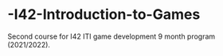 # -I42-Introduction-to-Games
Second course for I42 ITI game development 9 month program (2021/2022).
